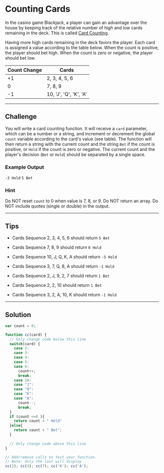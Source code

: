 # Counting Cards

In the casino game Blackjack, a player can gain an advantage over the house by keeping track of the relative number of high and low cards remaining in the deck. This is called [Card Counting](https://en.wikipedia.org/wiki/Card_counting).

Having more high cards remaining in the deck favors the player. Each card is assigned a value according to the table below. When the count is positive, the player should bet high. When the count is zero or negative, the player should bet low.

|Count Change|Cards|
|---|---|
|+1|2, 3, 4, 5, 6|
|0|7, 8, 9|
|-1|10, 'J', 'Q', 'K', 'A'|

---

## Challenge

You will write a card counting function. It will receive a `card` parameter, which can be a number or a string, and increment or decrement the global `count` variable according to the card's value (see table). The function will then return a string with the current count and the string `Bet` if the count is positive, or `Hold` if the count is zero or negative. The current count and the player's decision (`Bet` or `Hold`) should be separated by a single space.

### Example Output

`-3 Hold`
`5 Bet`

### Hint

Do NOT reset `count` to 0 when value is 7, 8, or 9.
Do NOT return an array.
Do NOT include quotes (single or double) in the output.

---

## Tips

- Cards Sequence 2, 3, 4, 5, 6 should return `5 Bet`

- Cards Sequence 7, 8, 9 should return `0 Hold`

- Cards Sequence 10, J, Q, K, A should return `-5 Hold`

- Cards Sequence 3, 7, Q, 8, A should return `-1 Hold`

- Cards Sequence 2, J, 9, 2, 7 should return `1 Bet`

- Cards Sequence 2, 2, 10 should return `1 Bet`

- Cards Sequence 3, 2, A, 10, K should return `-1 Hold`

---

## Solution

```js
var count = 0;

function cc(card) {
  // Only change code below this line
  switch(card) {
    case 2:
    case 3:
    case 4:
    case 5:
    case 6:
      count++;
      break;
    case 10:
    case "J":
    case "Q":
    case "K":
    case "A":
      count--;
      break;
  }
  if (count <=0 ){
    return count + " Hold"
  }else{
    return count + " Bet";
  }
  
  // Only change code above this line
}

// Add/remove calls to test your function.
// Note: Only the last will display
cc(2); cc(3); cc(7); cc('K'); cc('A');
```